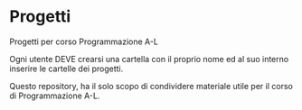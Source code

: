 # Progetti
Progetti per corso Programmazione A-L

Ogni utente DEVE crearsi una cartella con il proprio nome ed al suo interno inserire le cartelle dei progetti.

Questo repository, ha il solo scopo di condividere materiale utile per il corso di Programmazione A-L.

